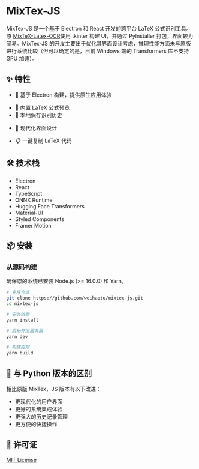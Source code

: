 # MixTex-JS

MixTex-JS 是一个基于 Electron 和 React 开发的跨平台 LaTeX 公式识别工具。原 [MixTeX-Latex-OCR](https://github.com/RQLuo/MixTeX-Latex-OCR)使用 tkinter 构建 UI，并通过 PyInstaller 打包，界面较为简易。MixTex-JS 的开发主要出于优化其界面设计考虑，推理性能方面未与原版进行系统比较（但可以确定的是，目前 Windows 端的 Transformers 库不支持 GPU 加速）。

## ✨ 特性

- 🚀 基于 Electron 构建，提供原生应用体验
<!-- - 🎯 支持快捷键触发截图识别 -->
- 📝 内置 LaTeX 公式预览
- 💾 本地保存识别历史
<!-- - 🔍 支持历史记录搜索 -->
- 🎨 现代化界面设计
<!-- - 🌈 支持自定义主题
- 📊 支持调试视图
- 🔄 支持快速重试识别 -->
- 📋 一键复制 LaTeX 代码

## 🛠️ 技术栈

- Electron
- React
- TypeScript
- ONNX Runtime
- Hugging Face Transformers
- Material-UI
- Styled Components
- Framer Motion

## 📦 安装

<!-- ### 从发布版本安装

1. 访问 [Releases](https://github.com/yourusername/mixtex-js/releases) 页面
2. 下载适用于您操作系统的安装包
3. 运行安装程序 -->

### 从源码构建

确保您的系统已安装 Node.js (>= 16.0.0) 和 Yarn。

```bash
# 克隆仓库
git clone https://github.com/weihaotu/mixtex-js.git
cd mixtex-js

# 安装依赖
yarn install

# 启动开发服务器
yarn dev

# 构建应用
yarn build
```

<!-- ## 🚀 使用方法

1. 启动应用后，它会在系统托盘中运行
2. 使用快捷键（默认为 `Ctrl+Shift+X`）或点击托盘图标来启动截图
3. 选择包含数学公式的区域
4. 等待识别完成，结果会自动显示在主窗口中
5. 点击复制按钮即可获取 LaTeX 代码 -->

## 🔄 与 Python 版本的区别

相比原版 MixTex，JS 版本有以下改进：

- 更现代化的用户界面
- 更好的系统集成体验
- 更强大的历史记录管理
- 更方便的快捷操作

## 📄 许可证

[MIT License](LICENSE)
